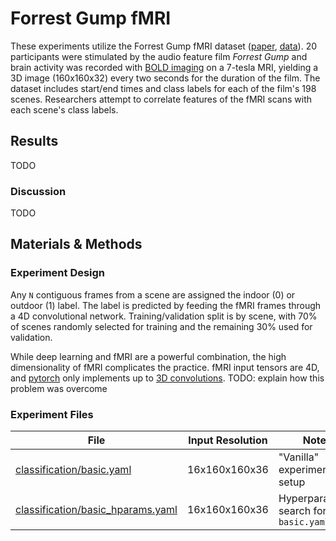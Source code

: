 # Forrest Gump fMRI
These experiments utilize the Forrest Gump fMRI dataset ([paper](https://www.nature.com/articles/sdata20143), [data](https://openneuro.org/datasets/ds000113/versions/1.3.0)). 20 participants were stimulated by the audio feature film *Forrest Gump* and brain activity was recorded with [BOLD imaging](https://en.wikipedia.org/wiki/Blood-oxygen-level-dependent_imaging) on a 7-tesla MRI, yielding a 3D image (160x160x32) every two seconds for the duration of the film. The dataset includes start/end times and class labels for each of the film's 198 scenes. Researchers attempt to correlate features of the fMRI scans with each scene's class labels.

## Results
TODO

### Discussion
TODO

## Materials & Methods
### Experiment Design
Any `N` contiguous frames from a scene are assigned the indoor (0) or outdoor (1) label. The label is predicted by feeding the fMRI frames through a 4D convolutional network. Training/validation split is by scene, with 70% of scenes randomly selected for training and the remaining 30% used for validation.

While deep learning and fMRI are a powerful combination, the high dimensionality of fMRI complicates the practice. fMRI input tensors are 4D, and [pytorch](https://pytorch.org/) only implements up to [3D convolutions](https://pytorch.org/docs/stable/generated/torch.nn.Conv3d.html). TODO: explain how this problem was overcome

### Experiment Files
| File                                                                   | Input Resolution | Notes
| ---------------------------------------------------------------------- | ---------------- | ------
| [classification/basic.yaml](classification/basic.yaml)                 | 16x160x160x36    | "Vanilla" experiment setup
| [classification/basic_hparams.yaml](classification/basic_hparams.yaml) | 16x160x160x36    | Hyperparameter search for `basic.yaml`


